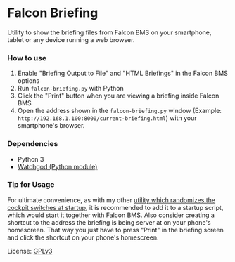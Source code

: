 # Falcon Briefing
Utility to show the briefing files from Falcon BMS on your smartphone,
tablet or any device running a web browser.

### How to use
1. Enable "Briefing Output to File" and "HTML Briefings" in the Falcon BMS options
2. Run `falcon-briefing.py` with Python
3. Click the "Print" button when you are viewing a briefing inside Falcon BMS
4. Open the address shown in the `falcon-briefing.py` window (Example: `http://192.168.1.100:8000/current-briefing.html`)
with your smartphone's browser.

### Dependencies
* Python 3
* [Watchgod (Python module)](https://github.com/samuelcolvin/watchgod)

### Tip for Usage
For ultimate convenience, as with my other [utility which randomizes the cockpit switches at startup](https://github.com/dglava/falcon-bcc),
it is recommended to add it to a startup script, which would start it
together with Falcon BMS. Also consider creating a shortcut to the address the briefing
is being server at on your phone's homescreen. That way you just have to press "Print"
in the briefing screen and click the shortcut on your phone's homescreen.

License: [GPLv3](http://www.gnu.org/licenses/gpl-3.0.html)  

